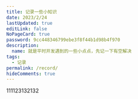 ```yaml
---
title: 记录一些小知识
date: 2023/2/24
lastUpdated: true
editLink: false
NoPageCard: true
password: 9cc448346799ebe3f8f44b1d98b4f970
description: 
  name: 就是平时开发遇到的一些小点点，先记一下有空解决
tags:
  - 记录
permalink: /record/
hideComments: true
---
```


111123132132